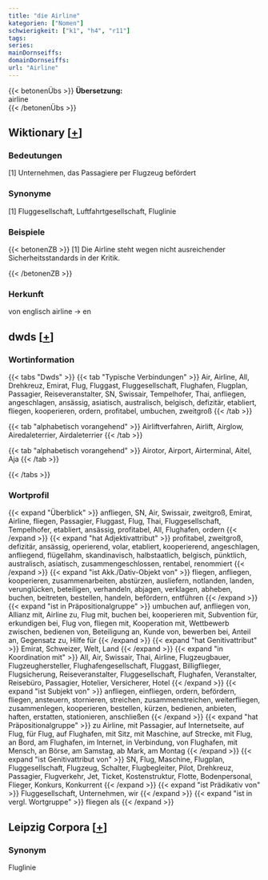 ```yaml
---
title: "die Airline"
kategorien: ["Nomen"]
schwierigkeit: ["k1", "h4", "r11"]
tags:
series:
mainDornseiffs:
domainDornseiffs:
url: "Airline"
---
```


{{< betonenÜbs >}}
**Übersetzung:**  
airline  
{{< /betonenÜbs >}}

## Wiktionary [[+](https://de.wiktionary.org/wiki/Airline)]

### Bedeutungen
[1] Unternehmen, das Passagiere per Flugzeug befördert  

### Synonyme
[1] Fluggesellschaft, Luftfahrtgesellschaft, Fluglinie  

### Beispiele
{{< betonenZB >}}
[1] Die Airline steht wegen nicht ausreichender Sicherheitsstandards in der Kritik.  

{{< /betonenZB >}}
### Herkunft
von englisch airline → en  



## dwds [[+](https://www.dwds.de/wb/Airline)]

### Wortinformation
{{< tabs "Dwds" >}}
{{< tab "Typische Verbindungen" >}}
Air, Airline, All, Drehkreuz, Emirat, Flug, Fluggast, Fluggesellschaft, Flughafen, Flugplan, Passagier, Reiseveranstalter, SN, Swissair, Tempelhofer, Thai, anfliegen, angeschlagen, ansässig, asiatisch, australisch, belgisch, defizitär, etabliert, fliegen, kooperieren, ordern, profitabel, umbuchen, zweitgroß
{{< /tab >}}

{{< tab "alphabetisch vorangehend" >}}
Airliftverfahren, Airlift, Airglow, Airedaleterrier, Airdaleterrier
{{< /tab >}}

{{< tab "alphabetisch vorangehend" >}}
Airotor, Airport, Airterminal, Aitel, Aja
{{< /tab >}}

{{< /tabs >}}

### Wortprofil
{{< expand "Überblick" >}} anfliegen, SN, Air, Swissair, zweitgroß, Emirat, Airline, fliegen, Passagier, Fluggast, Flug, Thai, Fluggesellschaft, Tempelhofer, etabliert, ansässig, profitabel, All, Flughafen, ordern {{< /expand >}}
{{< expand "hat Adjektivattribut" >}} profitabel, zweitgroß, defizitär, ansässig, operierend, volar, etabliert, kooperierend, angeschlagen, anfliegend, flügellahm, skandinavisch, halbstaatlich, belgisch, pünktlich, australisch, asiatisch, zusammengeschlossen, rentabel, renommiert {{< /expand >}}
{{< expand "ist Akk./Dativ-Objekt von" >}} fliegen, anfliegen, kooperieren, zusammenarbeiten, abstürzen, ausliefern, notlanden, landen, verunglücken, beteiligen, verhandeln, abjagen, verklagen, abheben, buchen, beitreten, bestellen, handeln, befördern, entführen {{< /expand >}}
{{< expand "ist in Präpositionalgruppe" >}} umbuchen auf, anfliegen von, Allianz mit, Airline zu, Flug mit, buchen bei, kooperieren mit, Subvention für, erkundigen bei, Flug von, fliegen mit, Kooperation mit, Wettbewerb zwischen, bedienen von, Beteiligung an, Kunde von, bewerben bei, Anteil an, Gegensatz zu, Hilfe für {{< /expand >}}
{{< expand "hat Genitivattribut" >}} Emirat, Schweizer, Welt, Land {{< /expand >}}
{{< expand "in Koordination mit" >}} All, Air, Swissair, Thai, Airline, Flugzeugbauer, Flugzeughersteller, Flughafengesellschaft, Fluggast, Billigflieger, Flugsicherung, Reiseveranstalter, Fluggesellschaft, Flughafen, Veranstalter, Reisebüro, Passagier, Hotelier, Versicherer, Hotel {{< /expand >}}
{{< expand "ist Subjekt von" >}} anfliegen, einfliegen, ordern, befördern, fliegen, ansteuern, stornieren, streichen, zusammenstreichen, weiterfliegen, zusammenlegen, kooperieren, bestellen, kürzen, bedienen, anbieten, haften, erstatten, stationieren, anschließen {{< /expand >}}
{{< expand "hat Präpositionalgruppe" >}} zu Airline, mit Passagier, auf Internetseite, auf Flug, für Flug, auf Flughafen, mit Sitz, mit Maschine, auf Strecke, mit Flug, an Bord, am Flughafen, im Internet, in Verbindung, von Flughafen, mit Mensch, an Börse, am Samstag, ab Mark, am Montag {{< /expand >}}
{{< expand "ist Genitivattribut von" >}} SN, Flug, Maschine, Flugplan, Fluggesellschaft, Flugzeug, Schalter, Flugbegleiter, Pilot, Drehkreuz, Passagier, Flugverkehr, Jet, Ticket, Kostenstruktur, Flotte, Bodenpersonal, Flieger, Konkurs, Konkurrent {{< /expand >}}
{{< expand "ist Prädikativ von" >}} Fluggesellschaft, Unternehmen, wir {{< /expand >}}
{{< expand "ist in vergl. Wortgruppe" >}} fliegen als {{< /expand >}}

## Leipzig Corpora [[+](https://corpora.uni-leipzig.de/en/res?word=Airline&corpusId=deu_newscrawl-public_2018)]


### Synonym
Fluglinie

